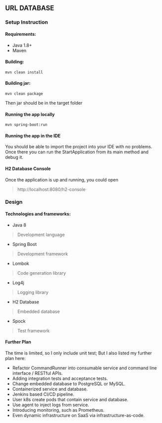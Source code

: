 ## URL DATABASE
### Setup Instruction
#### Requirements:
- Java 1.8+
- Maven
#### Building:
```shell script
mvn clean install
```
#### Building jar:
```shell script
mvn clean package
```
Then jar should be in the target folder
#### Running the app locally
```shell script
mvn spring-boot:run
```
#### Running the app in the IDE
You should be able to import the project into your IDE with no problems. Once there you can run the StartApplication from its main method and debug it.
#### H2 Database Console
Once the application is up and running, you could open 
> http://localhost:8080/h2-console

### Design
#### Technologies and frameworks:
- Java 8
> Development language
- Spring Boot
> Development framework
- Lombok
> Code generation library
- Log4j
> Logging library
- H2 Database
> Embedded database
- Spock
> Test framework
#### Further Plan
The time is limited, so I only include unit test;
But I also listed my further plan here:
- Refactor CommandRunner into consumable service and command line interface / RESTful APIs.
- Adding integration tests and acceptance tests.
- Change embedded database to PostgreSQL or MySQL.
- Containerized service and database.
- Jenkins based CI/CD pipeline.
- User k8s create pods that contain service and database.
- Use agent to inject logs from service.
- Introducing monitoring, such as Prometheus.
- Even dynamic infrastructure on SaaS via infrastructure-as-code.